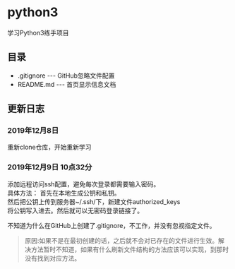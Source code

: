 # python3
学习Python3练手项目

## 目录
* .gitignore --- GitHub忽略文件配置
* README.md  --- 首页显示信息文档 

## 更新日志
### 2019年12月8日
重新clone仓库，开始重新学习

### 2019年12月9日 10点32分
添加远程访问ssh配置，避免每次登录都需要输入密码。  
具体方法：
首先在本地生成公钥和私钥。  
然后把公钥上传到服务器~/.ssh/下，新建文件authorized_keys  
将公钥写入进去。然后就可以无密码登录链接了。  

不知道为什么在GitHub上创建了.gitignore，不工作，并没有忽视指定文件。
> 原因:如果不是在最初创建的话，之后就不会对已存在的文件进行生效。解决方法暂时不知道，如果有什么刷新文件结构的方法应该可以实现，到那时没有找到对应方法。